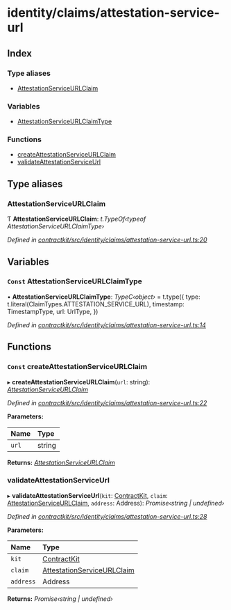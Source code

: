 # identity/claims/attestation-service-url

## Index

### Type aliases

* [AttestationServiceURLClaim](_identity_claims_attestation_service_url_.md#attestationserviceurlclaim)

### Variables

* [AttestationServiceURLClaimType](_identity_claims_attestation_service_url_.md#const-attestationserviceurlclaimtype)

### Functions

* [createAttestationServiceURLClaim](_identity_claims_attestation_service_url_.md#const-createattestationserviceurlclaim)
* [validateAttestationServiceUrl](_identity_claims_attestation_service_url_.md#validateattestationserviceurl)

## Type aliases

### AttestationServiceURLClaim

Ƭ **AttestationServiceURLClaim**: _t.TypeOf‹typeof AttestationServiceURLClaimType›_

_Defined in_ [_contractkit/src/identity/claims/attestation-service-url.ts:20_](https://github.com/celo-org/celo-monorepo/blob/master/packages/sdk/contractkit/src/identity/claims/attestation-service-url.ts#L20)

## Variables

### `Const` AttestationServiceURLClaimType

• **AttestationServiceURLClaimType**: _TypeC‹object›_ = t.type\({ type: t.literal\(ClaimTypes.ATTESTATION\_SERVICE\_URL\), timestamp: TimestampType, url: UrlType, }\)

_Defined in_ [_contractkit/src/identity/claims/attestation-service-url.ts:14_](https://github.com/celo-org/celo-monorepo/blob/master/packages/sdk/contractkit/src/identity/claims/attestation-service-url.ts#L14)

## Functions

### `Const` createAttestationServiceURLClaim

▸ **createAttestationServiceURLClaim**\(`url`: string\): [_AttestationServiceURLClaim_](_identity_claims_attestation_service_url_.md#attestationserviceurlclaim)

_Defined in_ [_contractkit/src/identity/claims/attestation-service-url.ts:22_](https://github.com/celo-org/celo-monorepo/blob/master/packages/sdk/contractkit/src/identity/claims/attestation-service-url.ts#L22)

**Parameters:**

| Name | Type |
| :--- | :--- |
| `url` | string |

**Returns:** [_AttestationServiceURLClaim_](_identity_claims_attestation_service_url_.md#attestationserviceurlclaim)

### validateAttestationServiceUrl

▸ **validateAttestationServiceUrl**\(`kit`: [ContractKit](), `claim`: [AttestationServiceURLClaim](_identity_claims_attestation_service_url_.md#attestationserviceurlclaim), `address`: Address\): _Promise‹string \| undefined›_

_Defined in_ [_contractkit/src/identity/claims/attestation-service-url.ts:28_](https://github.com/celo-org/celo-monorepo/blob/master/packages/sdk/contractkit/src/identity/claims/attestation-service-url.ts#L28)

**Parameters:**

| Name | Type |
| :--- | :--- |
| `kit` | [ContractKit]() |
| `claim` | [AttestationServiceURLClaim](_identity_claims_attestation_service_url_.md#attestationserviceurlclaim) |
| `address` | Address |

**Returns:** _Promise‹string \| undefined›_

